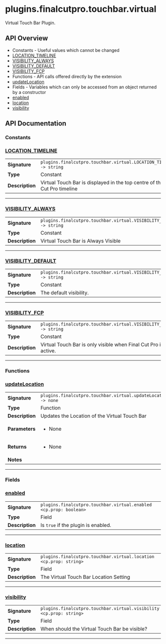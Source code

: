 # plugins.finalcutpro.touchbar.virtual

Virtual Touch Bar Plugin.

## API Overview
* Constants - Useful values which cannot be changed
 * [LOCATION_TIMELINE](#location_timeline)
 * [VISIBILITY_ALWAYS](#visibility_always)
 * [VISIBILITY_DEFAULT](#visibility_default)
 * [VISIBILITY_FCP](#visibility_fcp)
* Functions - API calls offered directly by the extension
 * [updateLocation](#updatelocation)
* Fields - Variables which can only be accessed from an object returned by a constructor
 * [enabled](#enabled)
 * [location](#location)
 * [visibility](#visibility)

## API Documentation

### Constants


### [LOCATION_TIMELINE](#location_timeline)

|                                             |                                                                                     |
| --------------------------------------------|-------------------------------------------------------------------------------------|
| **Signature**                               | `plugins.finalcutpro.touchbar.virtual.LOCATION_TIMELINE -> string`                                                                    |
| **Type**                                    | Constant                                                                     |
| **Description**                             | Virtual Touch Bar is displayed in the top centre of the Final Cut Pro timeline                                                                     |

---

### [VISIBILITY_ALWAYS](#visibility_always)

|                                             |                                                                                     |
| --------------------------------------------|-------------------------------------------------------------------------------------|
| **Signature**                               | `plugins.finalcutpro.touchbar.virtual.VISIBILITY_ALWAYS -> string`                                                                    |
| **Type**                                    | Constant                                                                     |
| **Description**                             | Virtual Touch Bar is Always Visible                                                                     |

---

### [VISIBILITY_DEFAULT](#visibility_default)

|                                             |                                                                                     |
| --------------------------------------------|-------------------------------------------------------------------------------------|
| **Signature**                               | `plugins.finalcutpro.touchbar.virtual.VISIBILITY_DEFAULT -> string`                                                                    |
| **Type**                                    | Constant                                                                     |
| **Description**                             | The default visibility.                                                                     |

---

### [VISIBILITY_FCP](#visibility_fcp)

|                                             |                                                                                     |
| --------------------------------------------|-------------------------------------------------------------------------------------|
| **Signature**                               | `plugins.finalcutpro.touchbar.virtual.VISIBILITY_FCP -> string`                                                                    |
| **Type**                                    | Constant                                                                     |
| **Description**                             | Virtual Touch Bar is only visible when Final Cut Pro is active.                                                                     |

---
### Functions


### [updateLocation](#updatelocation)

|                                             |                                                                                     |
| --------------------------------------------|-------------------------------------------------------------------------------------|
| **Signature**                               | `plugins.finalcutpro.touchbar.virtual.updateLocation() -> none`                                                                    |
| **Type**                                    | Function                                                                     |
| **Description**                             | Updates the Location of the Virtual Touch Bar                                                                     |
| **Parameters**                              | <ul><li>None</li></ul> |
| **Returns**                                 | <ul><li>None</li></ul>          |
| **Notes**                                   | <ul></ul>                |

---
### Fields


### [enabled](#enabled)

|                                             |                                                                                     |
| --------------------------------------------|-------------------------------------------------------------------------------------|
| **Signature**                               | `plugins.finalcutpro.touchbar.virtual.enabled <cp.prop: boolean>`                                                                    |
| **Type**                                    | Field                                                                     |
| **Description**                             | Is `true` if the plugin is enabled.                                                                     |

---

### [location](#location)

|                                             |                                                                                     |
| --------------------------------------------|-------------------------------------------------------------------------------------|
| **Signature**                               | `plugins.finalcutpro.touchbar.virtual.location <cp.prop: string>`                                                                    |
| **Type**                                    | Field                                                                     |
| **Description**                             | The Virtual Touch Bar Location Setting                                                                     |

---

### [visibility](#visibility)

|                                             |                                                                                     |
| --------------------------------------------|-------------------------------------------------------------------------------------|
| **Signature**                               | `plugins.finalcutpro.touchbar.virtual.visibility <cp.prop: string>`                                                                    |
| **Type**                                    | Field                                                                     |
| **Description**                             | When should the Virtual Touch Bar be visible?                                                                     |

---
